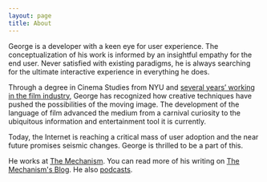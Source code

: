 ```yaml
---
layout: page
title: About
---
```


George is a developer with a keen eye for user experience. The conceptualization of his work is informed by an insightful empathy for the end user. Never satisfied with existing paradigms, he is always searching for the ultimate interactive experience in everything he does.

Through a degree in Cinema Studies from NYU and <a href="http://www.imdb.com/name/nm2923264/" rel="external" title="George Brassey on imdb">several years’ working in the film industry</a>, George has recognized how creative techniques have pushed the possibilities of the moving image. The development of the language of film advanced the medium from a carnival curiosity to the ubiquitous information and entertainment tool it is currently.

Today, the Internet is reaching a critical mass of user adoption and the near future promises seismic changes. George is thrilled to be a part of this.

He works at <a href="http://www.themechanism.com" Title="The Mechanism" rel="external">The Mechanism</a>. You can read more of his writing on <a href="http://www.themechanism.com/voice/author/georgebrassey/" rel="external" title="George Brassey's writing on The Mechanism's Blog">The Mechanism's Blog</a>. He also [podcasts](http://www.themechanism.com/voice/category/the-mechcast/ "The Mechcast").
